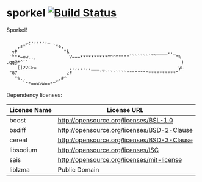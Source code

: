 sporkel [![Build Status](https://travis-ci.org/kc5nra/sporkel.svg?branch=travis-ci)](https://travis-ci.org/kc5nra/sporkel)
=======

Sporkel!



           _,,,,,,,_                                                    
        ,s*``        `*e,                                                
      yP                 "k                              ______,,_       
     `""*=ow..,            V===**********^^^^""""``````````       "%     
    .gg@*^``                                                        )    
        []22C>=            ,,,,,,,,___ _                           yL    
     "G7                  zF          ``````````"""^^^^"**********^      
       "%.,           _,#^                                               
          `"*==w>w==*^`                                                  
                                                                         
                                                                         

Dependency licenses:  

|License Name | License URL                                 |
|-------------|---------------------------------------------|
|boost        | http://opensource.org/licenses/BSL-1.0      |
|bsdiff       | http://opensource.org/licenses/BSD-2-Clause |
|cereal       | http://opensource.org/licenses/BSD-3-Clause |
|libsodium    | http://opensource.org/licenses/ISC          |
|sais         | http://opensource.org/licenses/mit-license  |
|liblzma      | Public Domain                               |
